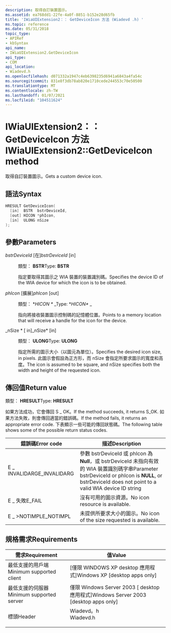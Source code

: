 ```yaml
---
description: 取得自訂裝置圖示。
ms.assetid: ea768dd1-22fe-4a0f-8851-b152e28d65fb
title: 'IWiaUIExtension2：： GetDeviceIcon 方法 (Wiadevd .h) '
ms.topic: reference
ms.date: 05/31/2018
topic_type:
- APIRef
- kbSyntax
api_name:
- IWiaUIExtension2.GetDeviceIcon
api_type:
- COM
api_location:
- Wiadevd.h
ms.openlocfilehash: d071332a1947c4eb6398235d6941a6843a4fa54c
ms.sourcegitcommit: 831e8f3db78ab820e1710cede244553c70e50500
ms.translationtype: MT
ms.contentlocale: zh-TW
ms.lasthandoff: 01/07/2021
ms.locfileid: "104511624"
---
```

# <a name="iwiauiextension2getdeviceicon-method"></a><span data-ttu-id="5b8ea-103">IWiaUIExtension2：： GetDeviceIcon 方法</span><span class="sxs-lookup"><span data-stu-id="5b8ea-103">IWiaUIExtension2::GetDeviceIcon method</span></span>

<span data-ttu-id="5b8ea-104">取得自訂裝置圖示。</span><span class="sxs-lookup"><span data-stu-id="5b8ea-104">Gets a custom device icon.</span></span>

## <a name="syntax"></a><span data-ttu-id="5b8ea-105">語法</span><span class="sxs-lookup"><span data-stu-id="5b8ea-105">Syntax</span></span>


```C++
HRESULT GetDeviceIcon(
  [in]  BSTR  bstrDeviceId,
  [out] HICON *phIcon,
  [in]  ULONG nSize
);
```



## <a name="parameters"></a><span data-ttu-id="5b8ea-106">參數</span><span class="sxs-lookup"><span data-stu-id="5b8ea-106">Parameters</span></span>

<dl> <dt>

<span data-ttu-id="5b8ea-107">*bstrDeviceId* \[在\]</span><span class="sxs-lookup"><span data-stu-id="5b8ea-107">*bstrDeviceId* \[in\]</span></span>
</dt> <dd>

<span data-ttu-id="5b8ea-108">類型： **BSTR**</span><span class="sxs-lookup"><span data-stu-id="5b8ea-108">Type: **BSTR**</span></span>

<span data-ttu-id="5b8ea-109">指定要取得其圖示之 WIA 裝置的裝置識別碼。</span><span class="sxs-lookup"><span data-stu-id="5b8ea-109">Specifies the device ID of the WIA device for which the icon is to be obtained.</span></span>

</dd> <dt>

<span data-ttu-id="5b8ea-110">*phIcon* \[擴展\]</span><span class="sxs-lookup"><span data-stu-id="5b8ea-110">*phIcon* \[out\]</span></span>
</dt> <dd>

<span data-ttu-id="5b8ea-111">類型： \**HICON \** _</span><span class="sxs-lookup"><span data-stu-id="5b8ea-111">Type: \**HICON\** _</span></span>

<span data-ttu-id="5b8ea-112">指向將接收裝置圖示控制碼的記憶體位置。</span><span class="sxs-lookup"><span data-stu-id="5b8ea-112">Points to a memory location that will receive a handle for the icon for the device.</span></span>

</dd> <dt>

<span data-ttu-id="5b8ea-113">_nSize \* \[ in\]</span><span class="sxs-lookup"><span data-stu-id="5b8ea-113">_nSize\* \[in\]</span></span>
</dt> <dd>

<span data-ttu-id="5b8ea-114">類型： **ULONG**</span><span class="sxs-lookup"><span data-stu-id="5b8ea-114">Type: **ULONG**</span></span>

<span data-ttu-id="5b8ea-115">指定所需的圖示大小（以圖元為單位）。</span><span class="sxs-lookup"><span data-stu-id="5b8ea-115">Specifies the desired icon size, in pixels.</span></span> <span data-ttu-id="5b8ea-116">此圖示會假設為正方形，而 nSize 會指定所要求圖示的寬度和高度。</span><span class="sxs-lookup"><span data-stu-id="5b8ea-116">The icon is assumed to be square, and nSize specifies both the width and height of the requested icon.</span></span>

</dd> </dl>

## <a name="return-value"></a><span data-ttu-id="5b8ea-117">傳回值</span><span class="sxs-lookup"><span data-stu-id="5b8ea-117">Return value</span></span>

<span data-ttu-id="5b8ea-118">類型： **HRESULT**</span><span class="sxs-lookup"><span data-stu-id="5b8ea-118">Type: **HRESULT**</span></span>

<span data-ttu-id="5b8ea-119">如果方法成功，它會傳回 S \_ OK。</span><span class="sxs-lookup"><span data-stu-id="5b8ea-119">If the method succeeds, it returns S\_OK.</span></span> <span data-ttu-id="5b8ea-120">如果方法失敗，則會傳回適當的錯誤碼。</span><span class="sxs-lookup"><span data-stu-id="5b8ea-120">If the method fails, it returns an appropriate error code.</span></span> <span data-ttu-id="5b8ea-121">下表顯示一些可能的傳回狀態碼。</span><span class="sxs-lookup"><span data-stu-id="5b8ea-121">The following table shows some of the possible return status codes.</span></span>



| <span data-ttu-id="5b8ea-122">錯誤碼</span><span class="sxs-lookup"><span data-stu-id="5b8ea-122">Error code</span></span>    | <span data-ttu-id="5b8ea-123">描述</span><span class="sxs-lookup"><span data-stu-id="5b8ea-123">Description</span></span>                                                                                                  |
|---------------|--------------------------------------------------------------------------------------------------------------|
| <span data-ttu-id="5b8ea-124">E \_ INVALIDARG</span><span class="sxs-lookup"><span data-stu-id="5b8ea-124">E\_INVALIDARG</span></span> | <span data-ttu-id="5b8ea-125">參數 bstrDeviceId 或 phIcon 為 **Null**，或 bstrDeviceId 未指向有效的 WIA 裝置識別碼字串</span><span class="sxs-lookup"><span data-stu-id="5b8ea-125">Parameter bstrDeviceId or phIcon is **NULL**, or bstrDeviceId does not point to a valid WIA device ID string</span></span> |
| <span data-ttu-id="5b8ea-126">E \_ 失敗</span><span class="sxs-lookup"><span data-stu-id="5b8ea-126">E\_FAIL</span></span>       | <span data-ttu-id="5b8ea-127">沒有可用的圖示資源。</span><span class="sxs-lookup"><span data-stu-id="5b8ea-127">No icon resource is available.</span></span>                                                                               |
| <span data-ttu-id="5b8ea-128">E \_ >NOTIMPL</span><span class="sxs-lookup"><span data-stu-id="5b8ea-128">E\_NOTIMPL</span></span>    | <span data-ttu-id="5b8ea-129">未提供所要求大小的圖示。</span><span class="sxs-lookup"><span data-stu-id="5b8ea-129">No icon of the size requested is available.</span></span>                                                                  |



 

## <a name="requirements"></a><span data-ttu-id="5b8ea-130">規格需求</span><span class="sxs-lookup"><span data-stu-id="5b8ea-130">Requirements</span></span>



| <span data-ttu-id="5b8ea-131">需求</span><span class="sxs-lookup"><span data-stu-id="5b8ea-131">Requirement</span></span> | <span data-ttu-id="5b8ea-132">值</span><span class="sxs-lookup"><span data-stu-id="5b8ea-132">Value</span></span> |
|-------------------------------------|--------------------------------------------------------------------------------------|
| <span data-ttu-id="5b8ea-133">最低支援的用戶端</span><span class="sxs-lookup"><span data-stu-id="5b8ea-133">Minimum supported client</span></span><br/> | <span data-ttu-id="5b8ea-134">\[僅限 WINDOWS XP desktop 應用程式\]</span><span class="sxs-lookup"><span data-stu-id="5b8ea-134">Windows XP \[desktop apps only\]</span></span><br/>                                          |
| <span data-ttu-id="5b8ea-135">最低支援的伺服器</span><span class="sxs-lookup"><span data-stu-id="5b8ea-135">Minimum supported server</span></span><br/> | <span data-ttu-id="5b8ea-136">僅限 Windows Server 2003 \[ desktop 應用程式\]</span><span class="sxs-lookup"><span data-stu-id="5b8ea-136">Windows Server 2003 \[desktop apps only\]</span></span><br/>                                 |
| <span data-ttu-id="5b8ea-137">標頭</span><span class="sxs-lookup"><span data-stu-id="5b8ea-137">Header</span></span><br/>                   | <dl> <span data-ttu-id="5b8ea-138"><dt>Wiadevd。h</dt></span><span class="sxs-lookup"><span data-stu-id="5b8ea-138"><dt>Wiadevd.h</dt></span></span> </dl> |



 

 





